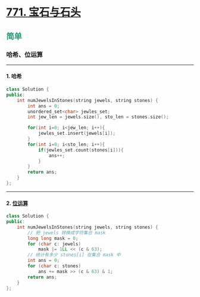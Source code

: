 # [771. 宝石与石头](https://leetcode.cn/problems/jewels-and-stones/)  
## <font color=#2C9678>简单</font>  
### **哈希、位运算**
***
#### 1. 哈希
```cpp
class Solution {
public:
    int numJewelsInStones(string jewels, string stones) {
        int ans = 0;
        unordered_set<char> jewles_set;
        int jew_len = jewels.size(), sto_len = stones.size();

        for(int i=0; i<jew_len; i++){
            jewles_set.insert(jewels[i]);
        }
        for(int i=0; i<sto_len; i++){
            if(jewles_set.count(stones[i])){
                ans++;
            }
        }
        return ans;
    }
};
```
***
#### 2. [位运算](https://leetcode.cn/problems/jewels-and-stones/solutions/2356253/ben-ti-zui-you-jie-xian-xing-shi-jian-ch-ddw3/)
```cpp
class Solution {
public:
    int numJewelsInStones(string jewels, string stones) {
        // 把 jewels 转换成字符集合 mask
        long long mask = 0;
        for (char c: jewels)
            mask |= 1LL << (c & 63);
        // 统计有多少 stones[i] 在集合 mask 中
        int ans = 0;
        for (char c: stones)
            ans += mask >> (c & 63) & 1;
        return ans;
    }
};
```